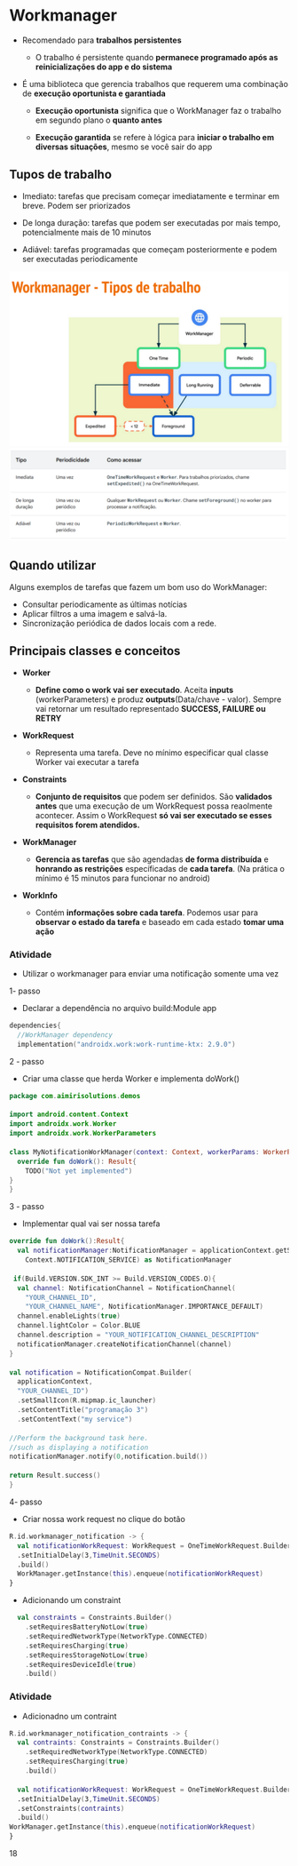 # Workmanager

- Recomendado para **trabalhos persistentes**
  - O trabalho é persistente quando **permanece programado após as reinicializações do app e do sistema**
 
- É uma biblioteca que gerencia trabalhos que requerem uma combinação de **execução oportunista e garantiada**
  - **Execução oportunista** significa que o WorkManager faz o trabalho em segundo plano o **quanto antes**
 
  - **Execução garantida** se refere à lógica para **iniciar o trabalho em diversas situações**, mesmo se você sair do app
 
## Tupos de trabalho

- Imediato: tarefas que precisam começar imediatamente e terminar em breve. Podem ser priorizados

- De longa duração: tarefas que podem ser executadas por mais tempo, potencialmente mais de 10 minutos

- Adiável: tarefas programadas que começam posteriormente e podem ser executadas periodicamente

<img src=".assets/215.jpg">

<img src=".assets/216.jpg">

## Quando utilizar

Alguns exemplos de tarefas que fazem um bom uso do WorkManager:

- Consultar periodicamente as últimas notícias
- Aplicar filtros a uma imagem e salvá-la.
- Sincronização periódica de dados locais com a rede.

## Principais classes e conceitos

- **Worker**
  - **Define como o work vai ser executado**. Aceita **inputs** (workerParameters) e produz **outputs**(Data/chave - valor). Sempre vai retornar um resultado representado **SUCCESS, FAILURE ou RETRY**
 
- **WorkRequest**
  - Representa uma tarefa. Deve no mínimo especificar qual classe Worker vai executar a tarefa
 
- **Constraints**
  - **Conjunto de requisitos** que podem ser definidos. São **validados antes** que uma execução de um WorkRequest possa reaolmente acontecer. Assim o WorkRequest **só vai ser executado se esses requisitos forem atendidos.**
 
- **WorkManager**
  - **Gerencia as tarefas** que são agendadas **de forma distribuída** e **honrando as restrições** específicadas de **cada tarefa**.
(Na prática o mínimo é 15 minutos para funcionar no android)

- **WorkInfo**
  - Contém **informações sobre cada tarefa**. Podemos usar para **observar o estado da tarefa** e baseado em cada estado **tomar uma ação**
 
### Atividade

- Utilizar o workmanager para enviar uma notificação somente uma vez

1- passo

- Declarar a dependência no arquivo build:Module app

```kotlin
dependencies{
  //WorkManager dependency
  implementation("androidx.work:work-runtime-ktx: 2.9.0")
```

2 - passo

- Criar uma classe que herda Worker e implementa doWork()

```kotlin
package com.aimirisolutions.demos

import android.content.Context
import androidx.work.Worker
import androidx.work.WorkerParameters

class MyNotificationWorkManager(context: Context, workerParams: WorkerParameters):Worker(context,workerParams){
  override fun doWork(): Result{
    TODO("Not yet implemented")
}
}
```

3 - passo

- Implementar qual vai ser nossa tarefa

```kotlin
override fun doWork():Result{
  val notificationManager:NotificationManager = applicationContext.getSystemService(
    Context.NOTIFICATION_SERVICE) as NotificationManager

 if(Build.VERSION.SDK_INT >= Build.VERSION_CODES.O){
  val channel: NotificationChannel = NotificationChannel(
    "YOUR_CHANNEL_ID",
    "YOUR_CHANNEL_NAME", NotificationManager.IMPORTANCE_DEFAULT)
  channel.enableLights(true)
  channel.lightColor = Color.BLUE
  channel.description = "YOUR_NOTIFICATION_CHANNEL_DESCRIPTION"
  notificationManager.createNotificationChannel(channel)
}

val notification = NotificationCompat.Builder(
  applicationContext,
  "YOUR_CHANNEL_ID")
  .setSmallIcon(R.mipmap.ic_launcher)
  .setContentTitle("programação 3")
  .setContentText("my service")

//Perform the background task here.
//such as displaying a notification
notificationManager.notify(0,notification.build())

return Result.success()
}
```

4- passo

- Criar nossa work request no clique do botão

```kotlin
R.id.workmanager_notification -> {
  val notificationWorkRequest: WorkRequest = OneTimeWorkRequest.Builder(MyNotificationWorkManager::class.java)
  .setInitialDelay(3,TimeUnit.SECONDS)
  .build()
  WorkManager.getInstance(this).enqueue(notificationWorkRequest)
}
```

- Adicionando um constraint

```kotlin
  val constraints = Constraints.Builder()
    .setRequiresBatteryNotLow(true)
    .setRequiredNetworkType(NetworkType.CONNECTED)
    .setRequiresCharging(true)
    .setRequiresStorageNotLow(true)
    .setRequiresDeviceIdle(true)
    .build()
```

### Atividade

- Adicionadno um contraint

```kotlin
R.id.workmanager_notification_contraints -> {
  val contraints: Constraints = Constraints.Builder()
    .setRequiredNetworkType(NetworkType.CONNECTED)
    .setRequiresCharging(true)
    .build()

  val notificationWorkRequest: WorkRequest = OneTimeWorkRequest.Builder(MyNotificationWorkManager::class.java)
  .setInitialDelay(3,TimeUnit.SECONDS)
  .setConstraints(contraints)
  .build()
WorkManager.getInstance(this).enqueue(notificationWorkRequest)
}
```

18

